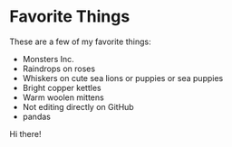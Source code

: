 # Favorite Things

These are a few of my favorite things:

- Monsters Inc.
- Raindrops on roses
- Whiskers on cute sea lions or puppies or sea puppies
- Bright copper kettles
- Warm woolen mittens
- Not editing directly on GitHub
- pandas

Hi there!
